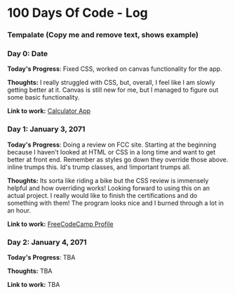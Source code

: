 # 100 Days Of Code - Log

### Tempalate (Copy me and remove text, shows example)
### Day 0: Date

**Today's Progress**: Fixed CSS, worked on canvas functionality for the app.

**Thoughts:** I really struggled with CSS, but, overall, I feel like I am slowly getting better at it. Canvas is still new for me, but I managed to figure out some basic functionality.

**Link to work:** [Calculator App](http://www.example.com)

### Day 1: January 3, 2071

**Today's Progress**: Doing a review on FCC site. Starting at the beginning because I haven't looked at HTML or CSS in a long time and want to get better at front end. Remember as styles go down they override those above. inline trumps this. Id's trump classes, and !important trumps all.

**Thoughts:** Its sorta like riding a bike but the CSS review is immensely helpful and how overriding works! Looking forward to using this on an actual project. I really would like to finish the certifications and do something with them! The program looks nice and I burned through a lot in an hour.

**Link to work:** [FreeCodeCamp Profile](https://www.freecodecamp.com/ddaypunk06)

### Day 2: January 4, 2071

**Today's Progress**: TBA

**Thoughts:** TBA

**Link to work:** TBA
